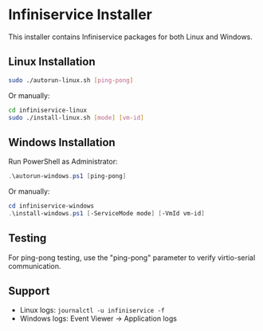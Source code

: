 # Infiniservice Installer

This installer contains Infiniservice packages for both Linux and Windows.

## Linux Installation

```bash
sudo ./autorun-linux.sh [ping-pong]
```

Or manually:
```bash
cd infiniservice-linux
sudo ./install-linux.sh [mode] [vm-id]
```

## Windows Installation

Run PowerShell as Administrator:
```powershell
.\autorun-windows.ps1 [ping-pong]
```

Or manually:
```powershell
cd infiniservice-windows
.\install-windows.ps1 [-ServiceMode mode] [-VmId vm-id]
```

## Testing

For ping-pong testing, use the "ping-pong" parameter to verify virtio-serial communication.

## Support

- Linux logs: `journalctl -u infiniservice -f`
- Windows logs: Event Viewer → Application logs
